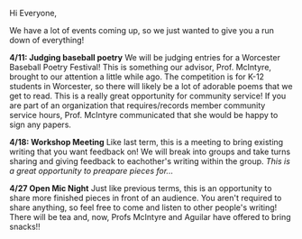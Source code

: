 Hi Everyone,

We have a lot of events coming up, so we just wanted to give you a run down of everything!

**4/11: Judging baseball poetry**
We will be judging entries for a Worcester Baseball Poetry Festival! This is something our advisor, Prof. McIntyre, brought to our attention a little while ago. The competition is for K-12 students in Worcester, so there will likely be a lot of adorable poems that we get to read. This is a really great opportunity for community service! If you are part of an organization that requires/records member community service hours, Prof. McIntyre communicated that she would be happy to sign any papers. 

**4/18: Workshop Meeting**
Like last term, this is a meeting to bring existing writing that you want feedback on! We will break into groups and take turns sharing and giving feedback to eachother's writing within the group. *This is a great opportunity to preapare pieces for...*

**4/27 Open Mic Night**
Just like previous terms, this is an opportunity to share more finished pieces in front of an audience. You aren't required to share anything, so feel free to come and listen to other people's writing! There will be tea and, now, Profs McIntyre and Aguilar have offered to bring snacks!!
